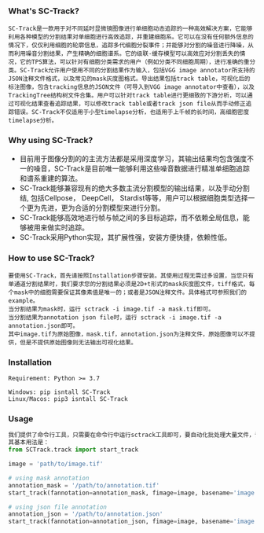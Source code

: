 

### What's  SC-Track?

```
SC-Track是一款用于对不同延时显微镜图像进行单细胞动态追踪的一种高效解决方案，它能够利用各种模型的分割结果对单细胞进行高效追踪，并重建细胞系。它可以在没有任何额外信息的情况下，仅仅利用细胞的轮廓信息，追踪多代细胞分裂事件；并能够对分割的噪音进行降噪，从而利用噪音分割结果，产生精确的细胞谱系。它的级联-缓存模型可以高效应对分割丢失的情况，它的TPS算法，可以针对有细胞分类需求的用户（例如分类不同细胞周期），进行准确的重分类。SC-Track允许用户使用不同的分割结果作为输入，包括VGG image annotator所支持的JSON注释文件格式，以及常见的mask灰度图格式。导出结果包括track table，可视化后的标注图像，包含tracking信息的JSON文件（可导入到VGG image annotator中查看），以及TrackingTree结构树文件合集。用户可以针对track table进行更细致的下游分析，可以通过可视化结果查看追踪结果，可以修改track table或者track json file从而手动修正追踪错误。SC-Track不仅适用于小型timelapse分析，也适用于上千帧的长时间，高细胞密度timelapse分析。
```



### Why using  SC-Track?

-   目前用于图像分割的的主流方法都是采用深度学习，其输出结果均包含强度不一的噪音，SC-Track是目前唯一能够利用这些噪音数据进行精准单细胞追踪和谱系重建的算法。
-   SC-Track能够兼容现有的绝大多数主流分割模型的输出结果，以及手动分割结, 包括Cellpose， DeepCell， Stardist等等，用户可以根据细胞类型选择一个更为先进，更为合适的分割模型来进行分割。
-   SC-Track能够高效地进行帧与帧之间的多目标追踪，而不依赖全局信息，能够被用来做实时追踪。
-   SC-Track采用Python实现，其扩展性强，安装方便快捷，依赖性低。



### How to use SC-Track?

```
要使用SC-Track，首先请按照Installation步骤安装。其使用过程无需过多设置，当您只有单通道分割结果时，我们要求您的分割结果必须是2D+t形式的mask灰度图文件，tiff格式，每个mask中的细胞需要保证其像素值是唯一的；或者是JSON注释文件。具体格式可参照我们的example。
当分割结果为mask时，运行 sctrack -i image.tif -a mask.tif即可。
当分割结果为annotation json file时，运行 sctrack -i image.tif -a annotation.json即可。
其中image.tif为原始图像，mask.tif，annotation.json为注释文件，原始图像可以不提供，但是不提供原始图像则无法输出可视化结果。
```



### Installation

```
Requirement: Python >= 3.7

Windows: pip isntall SC-Track
Linux/Macos: pip3 isntall SC-Track
```







### Usage

```python
我们提供了命令行工具，只需要在命令行中运行sctrack工具即可，要自动化批处理大量文件，请参阅我们的源码文档。
其基本用法是：
from SCTrack.track import start_track

image = 'path/to/image.tif'

# using mask annotation
annotation_mask = '/path/to/annotation.tif'
start_track(fannotation=annotation_mask, fimage=image, basename='image', track_range=None, fout='/path/to/dir')

# using json file annotation
annotation_json = '/path/to/annotation.json'
start_track(fannotation=annotation_json, fimage=image, basename='image', track_range=None, fout='/path/to/dir')
```

